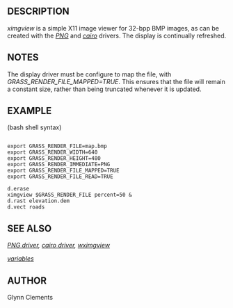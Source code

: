 
## DESCRIPTION

*ximgview* is a simple X11 image viewer for 32-bpp BMP images, as
can be created with the *[PNG](pngdriver.html)* and
*[cairo](cairodriver.html)* drivers. The display is
continually refreshed.

## NOTES

The display driver must be configure to map the file, with
*GRASS\_RENDER\_FILE\_MAPPED=TRUE*. This ensures that the file will remain
a constant size, rather than being truncated whenever it is updated.

## EXAMPLE

(bash shell syntax)

```

export GRASS_RENDER_FILE=map.bmp
export GRASS_RENDER_WIDTH=640
export GRASS_RENDER_HEIGHT=480
export GRASS_RENDER_IMMEDIATE=PNG
export GRASS_RENDER_FILE_MAPPED=TRUE
export GRASS_RENDER_FILE_READ=TRUE

d.erase
ximgview $GRASS_RENDER_FILE percent=50 &
d.rast elevation.dem
d.vect roads

```

## SEE ALSO

*[PNG driver](pngdriver.html),
[cairo driver](cairodriver.html),
[wximgview](wximgview.html)*

*[variables](variables.html)*

## AUTHOR

Glynn Clements
